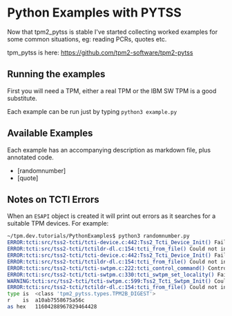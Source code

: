 # Python Examples with PYTSS

Now that tpm2_pytss is stable I've started collecting worked examples for some common situations, eg: reading PCRs, quotes etc.

tpm_pytss is here: https://github.com/tpm2-software/tpm2-pytss

## Running the examples

First you will need a TPM, either a real TPM or the IBM SW TPM is a good substitute.

Each example can be run just by typing `python3 example.py`

## Available Examples

Each example has an accompanying description as markdown file, plus annotated code.

   * [randomnumber]
   * [quote]

## Notes on TCTI Errors

When an `ESAPI` object is created it will print out errors as it searches for a suitable TPM devices. For example:

```bash
~/tpm.dev.tutorials/PythonExamples$ python3 randomnumber.py 
ERROR:tcti:src/tss2-tcti/tcti-device.c:442:Tss2_Tcti_Device_Init() Failed to open specified TCTI device file /dev/tpmrm0: No such file or directory 
ERROR:tcti:src/tss2-tcti/tctildr-dl.c:154:tcti_from_file() Could not initialize TCTI file: libtss2-tcti-device.so.0 
ERROR:tcti:src/tss2-tcti/tcti-device.c:442:Tss2_Tcti_Device_Init() Failed to open specified TCTI device file /dev/tpm0: No such file or directory 
ERROR:tcti:src/tss2-tcti/tctildr-dl.c:154:tcti_from_file() Could not initialize TCTI file: libtss2-tcti-device.so.0 
ERROR:tcti:src/tss2-tcti/tcti-swtpm.c:222:tcti_control_command() Control command failed with error: 1 
ERROR:tcti:src/tss2-tcti/tcti-swtpm.c:330:tcti_swtpm_set_locality() Failed to set locality: 0xa000a 
WARNING:tcti:src/tss2-tcti/tcti-swtpm.c:599:Tss2_Tcti_Swtpm_Init() Could not set locality via control channel: 0xa000a 
ERROR:tcti:src/tss2-tcti/tctildr-dl.c:154:tcti_from_file() Could not initialize TCTI file: libtss2-tcti-swtpm.so.0 
type is  <class 'tpm2_pytss.types.TPM2B_DIGEST'>
r    is  a10ab7558675a56c
as hex   11604288967829464428
```